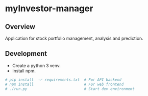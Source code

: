 # myInvestor-manager

## Overview

Application for stock portfolio management, analysis and prediction.

## Development

* Create a python 3 venv.
* Install npm.

```bash
# pip install  -r requirements.txt  # For API backend
# npm install                       # For web frontend
# ./run.py                          # Start dev environment
```